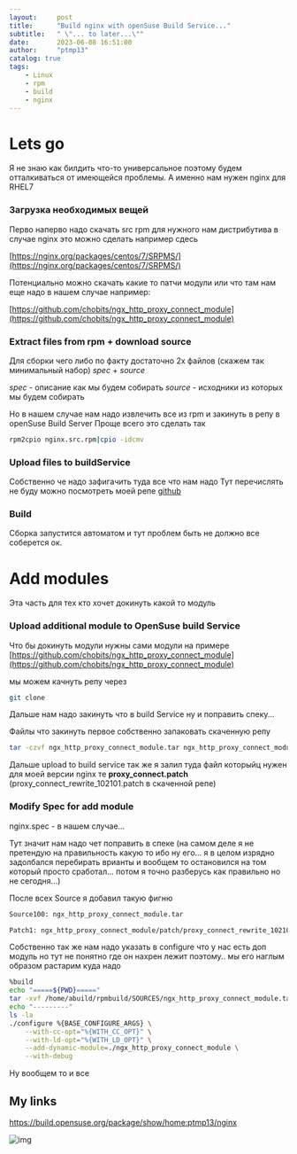 ```yaml
---
layout:     post
title:      "Build nginx with openSuse Build Service..."
subtitle:   " \"... to later...\""
date:       2023-06-08 16:51:00
author:     "ptmp13"
catalog: true
tags:
    - Linux
    - rpm
    - build
    - nginx
---
```


# Lets go

Я не знаю как билдить что-то универсальное поэтому будем отталкиваться от имеющейся проблемы.
А именно нам нужен nginx для RHEL7

### Загрузка необходимых вещей

Перво наперво надо скачать src rpm для нужного нам дистрибутива в случае nginx это можно сделать например сдесь

[https://nginx.org/packages/centos/7/SRPMS/](https://nginx.org/packages/centos/7/SRPMS/)

Потенциально можно скачать какие то патчи модули или что там нам еще надо в нашем случае например:

[https://github.com/chobits/ngx_http_proxy_connect_module](https://github.com/chobits/ngx_http_proxy_connect_module)

### Extract files from rpm + download source

Для сборки чего либо по факту достаточно 2х файлов (скажем так минимальный набор)
_spec_ + _source_

_spec_ - описание как мы будем собирать
_source_ - исходники из которых мы будем собирать

Но в нашем случае нам надо извлечить все из rpm и закинуть в репу
в openSuse Build Server 
Проще всего это сделать так

```bash
rpm2cpio nginx.src.rpm|cpio -idcmv
```

### Upload files to buildService

Собственно че надо зафигачить туда все что нам надо
Тут перечислять не буду можно посмотреть  моей репе
[github](github)

### Build

Сборка запустится автоматом и тут проблем быть не должно все соберется ок.

# Add modules

Эта часть для тех кто хочет докинуть какой то модуль

### Upload additional module to OpenSuse build Service

Что бы докинуть модули нужны сами модули на примере
[https://github.com/chobits/ngx_http_proxy_connect_module](https://github.com/chobits/ngx_http_proxy_connect_module)

мы можем качнуть репу через
```bash
git clone 
```
Дальше нам надо закинуть что в build Service ну и поправить спеку...

Файлы что закинуть первое собственно запаковать скаченную репу
```bash
tar -czvf ngx_http_proxy_connect_module.tar ngx_http_proxy_connect_module
```

Дальше upload to build service
так же я залил туда файл которыйц нужен для моей версии nginx те
__proxy_connect.patch__ (proxy_connect_rewrite_102101.patch в скаченной репе)

### Modify Spec for add module

nginx.spec - в нашем случае...

Тут значит нам надо чет поправить в спеке
(на самом деле я не претендую на правильность какую то ибо ну его... я в целом изрядно задолбался перебирать врианты и вообщем то остановился на том который просто сработал... потом я точно разберусь как правильно но не сегодня...)

После всех Source я добавил такую фигню
```bash
Source100: ngx_http_proxy_connect_module.tar

Patch1: ngx_http_proxy_connect_module/patch/proxy_connect_rewrite_102101.patch
```

Собственно так же нам надо указать в configure что у нас есть доп модуль но тут не понятно где он нахрен лежит поэтому.. мы его наглым образом растарим куда надо

```bash
%build
echo "=====${PWD}====="
tar -xvf /home/abuild/rpmbuild/SOURCES/ngx_http_proxy_connect_module.tar -C .
echo "---------"
ls -la
./configure %{BASE_CONFIGURE_ARGS} \
    --with-cc-opt="%{WITH_CC_OPT}" \
    --with-ld-opt="%{WITH_LD_OPT}" \
    --add-dynamic-module=./ngx_http_proxy_connect_module \
    --with-debug
```

Ну вообщем то и все

## My links

https://build.opensuse.org/package/show/home:ptmp13/nginx


![img](/img/in-post/post-alitrip-pd/post-alitrip-pd.031.jpg)
